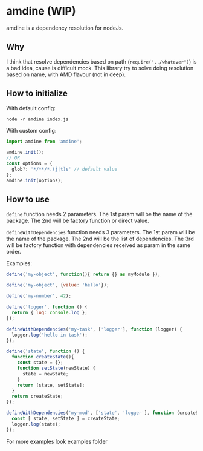 # amdine (WIP)

amdine is a dependency resolution for nodeJs.

## Why

I think that resolve dependencies based on path (`require("../whatever")`) is a bad idea, cause is difficult mock.
This library try to solve doing resolution based on name, with AMD flavour (not in deep).

## How to initialize

With default config:

`node -r amdine index.js`

With custom config:

```js
import amdine from 'amdine';

amdine.init();
// OR
const options = {
  glob?: '*/**/*.(j|t)s' // default value
};
amdine.init(options);
```

## How to use

`define` function needs 2 parameters. The 1st param will be the name of the package. The 2nd will be factory function or direct value.

`defineWithDependencies` function needs 3 parameters.
The 1st param will be the name of the package.
The 2nd will be the list of dependencies.
The 3rd will be factory function with dependencies received as param in the same order.

Examples:

```js
define('my-object', function(){ return {} as myModule });

define('my-object', {value: 'hello'});

define('my-number', 42);

define('logger', function () {
  return { log: console.log };
});

defineWithDependencies('my-task', ['logger'], function (logger) {
  logger.log('hello in task');
});

define('state', function () {
  function createState(){
    const state = {};
    function setState(newState) {
      state = newState;
    }
    return [state, setState];
  }
  return createState;
});

defineWithDependencies('my-mod', ['state', 'logger'], function (createState, logger) {
  const [ state, setState ] = createState;
  logger.log(state);
});
```

For more examples look examples folder
